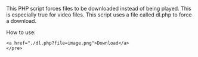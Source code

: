 This PHP script forces files to be downloaded instead of being played. This is especially true for video files. This script uses a file called dl.php to force a download. 

How to use:

```
<a href="./dl.php?file=image.png">Download</a>
</pre>
```
